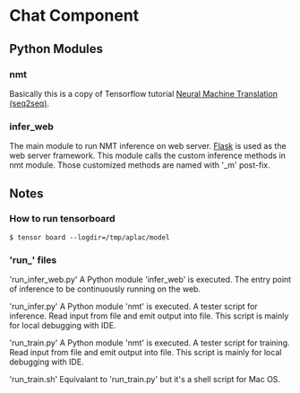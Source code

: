 # Chat Component

## Python Modules
### nmt
Basically this is a copy of Tensorflow tutorial [Neural Machine Translation (seq2seq)](https://github.com/tensorflow/nmt).

### infer_web
The main module to run NMT inference on web server. [Flask](http://flask.pocoo.org/) is used as the web server framework.
This module calls the custom inference methods in nmt module. Those customized methods are named with '_m' post-fix.

## Notes

### How to run tensorboard
```
$ tensor board --logdir=/tmp/aplac/model
```
### 'run_' files

'run_infer_web.py'
A Python module 'infer_web' is executed.
The entry point of inference to be continuously running on the web.

'run_infer.py'
A Python module 'nmt' is executed.
A tester script for inference. Read input from file and emit output into file.
This script is mainly for local debugging with IDE.

'run_train.py'
A Python module 'nmt' is executed.
A tester script for training. Read input from file and emit output into file.
This script is mainly for local debugging with IDE.

'run_train.sh'
Equivalant to 'run_train.py' but it's a shell script for Mac OS.

